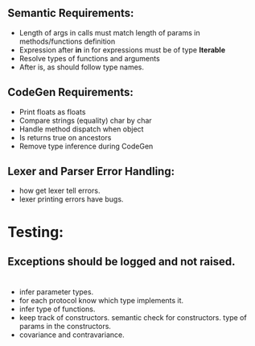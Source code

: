## Semantic Requirements:
- Length of args in calls must match length of params in methods/functions definition
- Expression after **in** in for expressions must be of type **Iterable**
- Resolve types of functions and arguments
- After is, as should follow type names.

## CodeGen Requirements:
- Print floats as floats
- Compare strings (equality) char by char
- Handle method dispatch when object
- Is returns true on ancestors
- Remove type inference during CodeGen

## Lexer and Parser Error Handling:
- how get lexer tell errors.
- lexer printing errors have bugs.

# Testing:

## Exceptions should be logged and not raised.

#
- infer parameter types.
- for each protocol know which type implements it.
- infer type of functions.
- keep track of constructors. semantic check for constructors. type of params in the constructors.
- covariance and contravariance.
